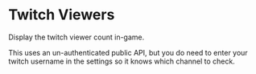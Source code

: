 # Twitch Viewers

Display the twitch viewer count in-game.

This uses an un-authenticated public API, but you do need to enter your twitch username in the settings so it knows which channel to check.
